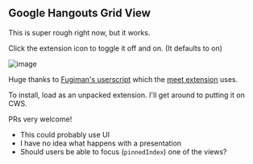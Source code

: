 ## Google Hangouts Grid View

This is super rough right now, but it works.

Click the extension icon to toggle it off and on. (It defaults to on)

![image](https://user-images.githubusercontent.com/39191/78735989-eeb4ab00-7900-11ea-87ba-604636e7ca83.png)


Huge thanks to [Fugiman's userscript](https://github.com/Fugiman/google-meet-grid-view) which the [meet extension](https://github.com/stgeorgesepiscopal/google-meet-grid-view-extension) uses.

To install, load as an unpacked extension.  I'll get around to putting it on CWS.

PRs very welcome!

* This could probably use UI
* I have no idea what happens with a presentation
* Should users be able to focus (`pinnedIndex`) one of the views?
